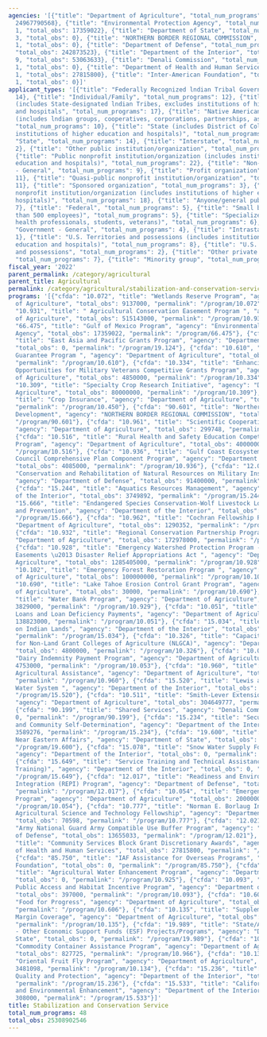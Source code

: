 ```yaml
---
agencies: '[{"title": "Department of Agriculture", "total_num_programs": 28, "total_obs":
  24967790568}, {"title": "Environmental Protection Agency", "total_num_programs":
  1, "total_obs": 17359022}, {"title": "Department of State", "total_num_programs":
  3, "total_obs": 0}, {"title": "NORTHERN BORDER REGIONAL COMMISSION", "total_num_programs":
  1, "total_obs": 0}, {"title": "Department of Defense", "total_num_programs": 3,
  "total_obs": 242873523}, {"title": "Department of the Interior", "total_num_programs":
  9, "total_obs": 53063633}, {"title": "Denali Commission", "total_num_programs":
  1, "total_obs": 0}, {"title": "Department of Health and Human Services", "total_num_programs":
  1, "total_obs": 27815800}, {"title": "Inter-American Foundation", "total_num_programs":
  1, "total_obs": 0}]'
applicant_types: '[{"title": "Federally Recognized lndian Tribal Governments", "total_num_programs":
  14}, {"title": "Individual/Family", "total_num_programs": 12}, {"title": "Local
  (includes State-designated lndian Tribes, excludes institutions of higher education
  and hospitals", "total_num_programs": 17}, {"title": "Native American Organizations
  (includes lndian groups, cooperatives, corporations, partnerships, associations)",
  "total_num_programs": 10}, {"title": "State (includes District of Columbia, public
  institutions of higher education and hospitals)", "total_num_programs": 19}, {"title":
  "State", "total_num_programs": 14}, {"title": "Interstate", "total_num_programs":
  2}, {"title": "Other public institution/organization", "total_num_programs": 12},
  {"title": "Public nonprofit institution/organization (includes institutions of higher
  education and hospitals)", "total_num_programs": 22}, {"title": "Non-Government
  - General", "total_num_programs": 9}, {"title": "Profit organization", "total_num_programs":
  11}, {"title": "Quasi-public nonprofit institution/organization", "total_num_programs":
  11}, {"title": "Sponsored organization", "total_num_programs": 3}, {"title": "Private
  nonprofit institution/organization (includes institutions of higher education and
  hospitals)", "total_num_programs": 18}, {"title": "Anyone/general public", "total_num_programs":
  7}, {"title": "Federal", "total_num_programs": 5}, {"title": "Small business (less
  than 500 employees)", "total_num_programs": 5}, {"title": "Specialized group (e.g.
  health professionals, students, veterans)", "total_num_programs": 6}, {"title":
  "Government - General", "total_num_programs": 4}, {"title": "Intrastate", "total_num_programs":
  1}, {"title": "U.S. Territories and possessions (includes institutions of higher
  education and hospitals)", "total_num_programs": 8}, {"title": "U.S. Territories
  and possessions", "total_num_programs": 2}, {"title": "Other private institutions/organizations",
  "total_num_programs": 7}, {"title": "Minority group", "total_num_programs": 2}]'
fiscal_year: '2022'
parent_permalink: /category/agricultural
parent_title: Agricultural
permalink: /category/agricultural/stabilization-and-conservation-service
programs: '[{"cfda": "10.072", "title": "Wetlands Reserve Program", "agency": "Department
  of Agriculture", "total_obs": 9137000, "permalink": "/program/10.072"}, {"cfda":
  "10.931", "title": " Agricultural Conservation Easement Program ", "agency": "Department
  of Agriculture", "total_obs": 515143000, "permalink": "/program/10.931"}, {"cfda":
  "66.475", "title": "Gulf of Mexico Program", "agency": "Environmental Protection
  Agency", "total_obs": 17359022, "permalink": "/program/66.475"}, {"cfda": "19.124",
  "title": "East Asia and Pacific Grants Program", "agency": "Department of State",
  "total_obs": 0, "permalink": "/program/19.124"}, {"cfda": "10.610", "title": "Export
  Guarantee Program ", "agency": "Department of Agriculture", "total_obs": 3250633345,
  "permalink": "/program/10.610"}, {"cfda": "10.334", "title": "Enhancing Agricultural
  Opportunities for Military Veterans Competitive Grants Program", "agency": "Department
  of Agriculture", "total_obs": 4850000, "permalink": "/program/10.334"}, {"cfda":
  "10.309", "title": "Specialty Crop Research Initiative", "agency": "Department of
  Agriculture", "total_obs": 80000000, "permalink": "/program/10.309"}, {"cfda": "10.450",
  "title": "Crop Insurance", "agency": "Department of Agriculture", "total_obs": 18583820000,
  "permalink": "/program/10.450"}, {"cfda": "90.601", "title": "Northern Border Regional
  Development", "agency": "NORTHERN BORDER REGIONAL COMMISSION", "total_obs": 0, "permalink":
  "/program/90.601"}, {"cfda": "10.961", "title": "Scientific Cooperation and Research",
  "agency": "Department of Agriculture", "total_obs": 299748, "permalink": "/program/10.961"},
  {"cfda": "10.516", "title": "Rural Health and Safety Education Competitive Grants
  Program", "agency": "Department of Agriculture", "total_obs": 4000000, "permalink":
  "/program/10.516"}, {"cfda": "10.936", "title": "Gulf Coast Ecosystem Restoration
  Council Comprehensive Plan Component Program", "agency": "Department of Agriculture",
  "total_obs": 4085000, "permalink": "/program/10.936"}, {"cfda": "12.005", "title":
  "Conservation and Rehabilitation of Natural Resources on Military Installations",
  "agency": "Department of Defense", "total_obs": 91400000, "permalink": "/program/12.005"},
  {"cfda": "15.244", "title": "Aquatics Resources Management", "agency": "Department
  of the Interior", "total_obs": 3749892, "permalink": "/program/15.244"}, {"cfda":
  "15.666", "title": "Endangered Species Conservation-Wolf Livestock Loss Compensation
  and Prevention", "agency": "Department of the Interior", "total_obs": 900000, "permalink":
  "/program/15.666"}, {"cfda": "10.962", "title": "Cochran Fellowship Program", "agency":
  "Department of Agriculture", "total_obs": 1290352, "permalink": "/program/10.962"},
  {"cfda": "10.932", "title": "Regional Conservation Partnership Program", "agency":
  "Department of Agriculture", "total_obs": 172978000, "permalink": "/program/10.932"},
  {"cfda": "10.928", "title": "Emergency Watershed Protection Program - Floodplain
  Easements \u2013 Disaster Relief Appropriations Act ", "agency": "Department of
  Agriculture", "total_obs": 1285405000, "permalink": "/program/10.928"}, {"cfda":
  "10.102", "title": "Emergency Forest Restoration Program ", "agency": "Department
  of Agriculture", "total_obs": 100000000, "permalink": "/program/10.102"}, {"cfda":
  "10.690", "title": "Lake Tahoe Erosion Control Grant Program", "agency": "Department
  of Agriculture", "total_obs": 30000, "permalink": "/program/10.690"}, {"cfda": "10.929",
  "title": "Water Bank Program", "agency": "Department of Agriculture", "total_obs":
  3829000, "permalink": "/program/10.929"}, {"cfda": "10.051", "title": "Commodity
  Loans and Loan Deficiency Payments", "agency": "Department of Agriculture", "total_obs":
  138823000, "permalink": "/program/10.051"}, {"cfda": "15.034", "title": "Agriculture
  on Indian Lands", "agency": "Department of the Interior", "total_obs": 1365619,
  "permalink": "/program/15.034"}, {"cfda": "10.326", "title": "Capacity Building
  for Non-Land Grant Colleges of Agriculture (NLGCA)", "agency": "Department of Agriculture",
  "total_obs": 4800000, "permalink": "/program/10.326"}, {"cfda": "10.053", "title":
  "Dairy Indemnity Payment Program", "agency": "Department of Agriculture", "total_obs":
  4753000, "permalink": "/program/10.053"}, {"cfda": "10.960", "title": "Technical
  Agricultural Assistance", "agency": "Department of Agriculture", "total_obs": 23596925,
  "permalink": "/program/10.960"}, {"cfda": "15.520", "title": "Lewis and Clark Rural
  Water System ", "agency": "Department of the Interior", "total_obs": 42856649, "permalink":
  "/program/15.520"}, {"cfda": "10.511", "title": "Smith-Lever Extension Funding",
  "agency": "Department of Agriculture", "total_obs": 304649777, "permalink": "/program/10.511"},
  {"cfda": "90.199", "title": "Shared Services", "agency": "Denali Commission", "total_obs":
  0, "permalink": "/program/90.199"}, {"cfda": "15.234", "title": "Secure Rural Schools
  and Community Self-Determination", "agency": "Department of the Interior", "total_obs":
  3589276, "permalink": "/program/15.234"}, {"cfda": "19.600", "title": "Bureau of
  Near Eastern Affairs", "agency": "Department of State", "total_obs": 0, "permalink":
  "/program/19.600"}, {"cfda": "15.078", "title": "Snow Water Supply Forecasting",
  "agency": "Department of the Interior", "total_obs": 0, "permalink": "/program/15.078"},
  {"cfda": "15.649", "title": "Service Training and Technical Assistance (Generic
  Training)", "agency": "Department of the Interior", "total_obs": 0, "permalink":
  "/program/15.649"}, {"cfda": "12.017", "title": "Readiness and Environmental Protection
  Integration (REPI) Program", "agency": "Department of Defense", "total_obs": 137818490,
  "permalink": "/program/12.017"}, {"cfda": "10.054", "title": "Emergency Conservation
  Program", "agency": "Department of Agriculture", "total_obs": 200000000, "permalink":
  "/program/10.054"}, {"cfda": "10.777", "title": "Norman E. Borlaug International
  Agricultural Science and Technology Fellowship", "agency": "Department of Agriculture",
  "total_obs": 70598, "permalink": "/program/10.777"}, {"cfda": "12.021", "title":
  "Army National Guard Army Compatible Use Buffer Program", "agency": "Department
  of Defense", "total_obs": 13655033, "permalink": "/program/12.021"}, {"cfda": "93.570",
  "title": "Community Services Block Grant Discretionary Awards", "agency": "Department
  of Health and Human Services", "total_obs": 27815800, "permalink": "/program/93.570"},
  {"cfda": "85.750", "title": "IAF Assistance for Overseas Programs", "agency": "Inter-American
  Foundation", "total_obs": 0, "permalink": "/program/85.750"}, {"cfda": "10.925",
  "title": "Agricultural Water Enhancement Program", "agency": "Department of Agriculture",
  "total_obs": 0, "permalink": "/program/10.925"}, {"cfda": "10.093", "title": "Voluntary
  Public Access and Habitat Incentive Program", "agency": "Department of Agriculture",
  "total_obs": 397000, "permalink": "/program/10.093"}, {"cfda": "10.606", "title":
  "Food for Progress", "agency": "Department of Agriculture", "total_obs": 223350000,
  "permalink": "/program/10.606"}, {"cfda": "10.135", "title": "Supplemental Dairy
  Margin Coverage", "agency": "Department of Agriculture", "total_obs": 47541000,
  "permalink": "/program/10.135"}, {"cfda": "19.989", "title": "State/African Regional
  - Other Economic Support Funds (ESF) Projects/Programs", "agency": "Department of
  State", "total_obs": 0, "permalink": "/program/19.989"}, {"cfda": "10.966", "title":
  "Commodity Container Assistance Program", "agency": "Department of Agriculture",
  "total_obs": 827725, "permalink": "/program/10.966"}, {"cfda": "10.134", "title":
  "Oriental Fruit Fly Program", "agency": "Department of Agriculture", "total_obs":
  3481098, "permalink": "/program/10.134"}, {"cfda": "15.236", "title": "Environmental
  Quality and Protection", "agency": "Department of the Interior", "total_obs": 294197,
  "permalink": "/program/15.236"}, {"cfda": "15.533", "title": "California Water Security
  and Environmental Enhancement", "agency": "Department of the Interior", "total_obs":
  308000, "permalink": "/program/15.533"}]'
title: Stabilization and Conservation Service
total_num_programs: 48
total_obs: 25308902546
---
```


